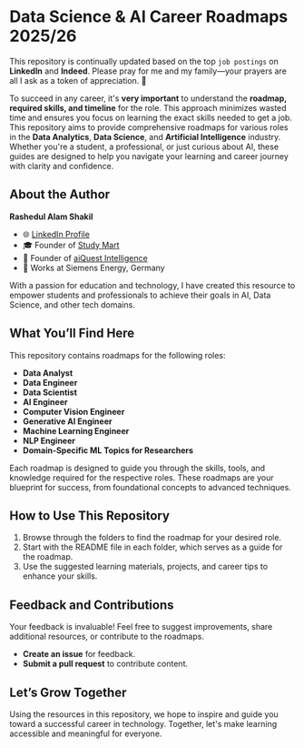# Data Science & AI Career Roadmaps 2025/26

This repository is continually updated based on the top `job postings` on **LinkedIn** and **Indeed**. Please pray for me and my family—your prayers are all I ask as a token of appreciation. 🙏

To succeed in any career, it's **very important** to understand the **roadmap, required skills, and timeline** for the role. This approach minimizes wasted time and ensures you focus on learning the exact skills needed to get a job. This repository aims to provide comprehensive roadmaps for various roles in the **Data Analytics**, **Data Science**, and **Artificial Intelligence** industry. Whether you're a student, a professional, or just curious about AI, these guides are designed to help you navigate your learning and career journey with clarity and confidence.

## About the Author

**Rashedul Alam Shakil**  
- 🌐 [LinkedIn Profile](https://www.linkedin.com/in/kmrashedulalam/)  
- 🎓 Founder of [Study Mart](https://www.youtube.com/@StudyMart)  
- 🤖 Founder of [aiQuest Intelligence](https://aiquest.org/)  
- 💼 Works at Siemens Energy, Germany  

With a passion for education and technology, I have created this resource to empower students and professionals to achieve their goals in AI, Data Science, and other tech domains.

## What You’ll Find Here

This repository contains roadmaps for the following roles:

- **Data Analyst**  
- **Data Engineer**  
- **Data Scientist**  
- **AI Engineer**  
- **Computer Vision Engineer**  
- **Generative AI Engineer**  
- **Machine Learning Engineer**  
- **NLP Engineer**
- **Domain-Specific ML Topics for Researchers**

Each roadmap is designed to guide you through the skills, tools, and knowledge required for the respective roles. These roadmaps are your blueprint for success, from foundational concepts to advanced techniques.


## How to Use This Repository

1. Browse through the folders to find the roadmap for your desired role.  
2. Start with the README file in each folder, which serves as a guide for the roadmap.  
3. Use the suggested learning materials, projects, and career tips to enhance your skills.  

## Feedback and Contributions

Your feedback is invaluable! Feel free to suggest improvements, share additional resources, or contribute to the roadmaps.

- **Create an issue** for feedback.  
- **Submit a pull request** to contribute content.  

## Let’s Grow Together 

Using the resources in this repository, we hope to inspire and guide you toward a successful career in technology. Together, let's make learning accessible and meaningful for everyone.
